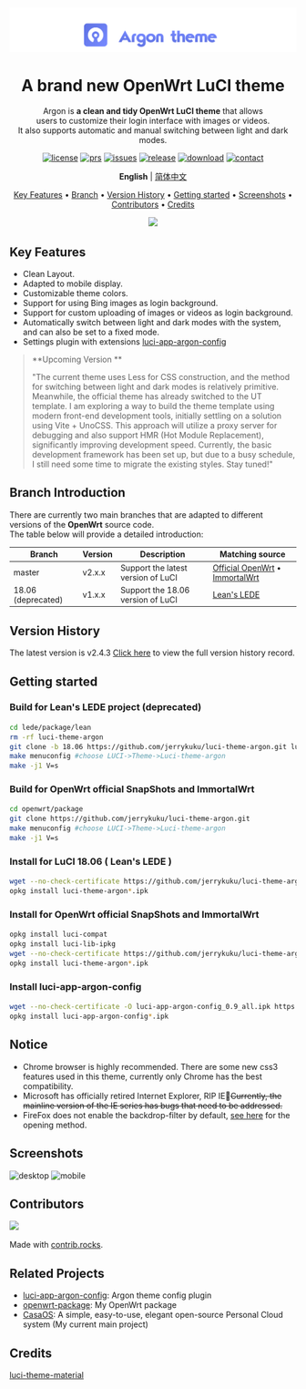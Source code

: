 <!-- markdownlint-configure-file {
  "MD013": {
    "code_blocks": false,
    "tables": false,
    "line_length":200
  },
  "MD033": false,
  "MD041": false
} -->

[license]: /LICENSE
[license-badge]: https://img.shields.io/github/license/jerrykuku/luci-theme-argon?style=flat-square&a=1
[prs]: https://github.com/jerrykuku/luci-theme-argon/pulls
[prs-badge]: https://img.shields.io/badge/PRs-welcome-brightgreen.svg?style=flat-square
[issues]: https://github.com/jerrykuku/luci-theme-argon/issues/new
[issues-badge]: https://img.shields.io/badge/Issues-welcome-brightgreen.svg?style=flat-square
[release]: https://github.com/jerrykuku/luci-theme-argon/releases
[release-badge]: https://img.shields.io/github/v/release/jerrykuku/luci-theme-argon?style=flat-square
[download]: https://github.com/jerrykuku/luci-theme-argon/releases
[download-badge]: https://img.shields.io/github/downloads/jerrykuku/luci-theme-argon/total?style=flat-square
[contact]: https://t.me/jerryk6
[contact-badge]: https://img.shields.io/badge/Contact-telegram-blue?style=flat-square
[en-us-link]: /README.md
[zh-cn-link]: /README_ZH.md
[en-us-release-log]: /RELEASE.md
[zh-cn-release-log]: /RELEASE_ZH.md
[config-link]: https://github.com/jerrykuku/luci-app-argon-config/releases
[lede]: https://github.com/coolsnowwolf/lede
[official]: https://github.com/openwrt/openwrt
[immortalwrt]: https://github.com/immortalwrt/immortalwrt

<div align="center">
<img src="https://raw.githubusercontent.com/jerrykuku/staff/master/argon_title4.svg">

# A brand new OpenWrt LuCI theme

Argon is **a clean and tidy OpenWrt LuCI theme** that allows<br/>
users to customize their login interface with images or videos.  
It also supports automatic and manual switching between light and dark modes.

[![license][license-badge]][license]
[![prs][prs-badge]][prs]
[![issues][issues-badge]][issues]
[![release][release-badge]][release]
[![download][download-badge]][download]
[![contact][contact-badge]][contact]

**English** |
[简体中文][zh-cn-link]

[Key Features](#key-features) •
[Branch](#branch-introduction) •
[Version History](#version-history) •
[Getting started](#getting-started) •
[Screenshots](#screenshots) •
[Contributors](#contributors) •
[Credits](#credits)

<img src="https://raw.githubusercontent.com/jerrykuku/staff/master/argon2.gif">
</div>

## Key Features

- Clean Layout.
- Adapted to mobile display.
- Customizable theme colors.
- Support for using Bing images as login background.
- Support for custom uploading of images or videos as login background.
- Automatically switch between light and dark modes with the system, and can also be set to a fixed mode.
- Settings plugin with extensions [luci-app-argon-config][config-link]

> **Upcoming Version **
>
> "The current theme uses Less for CSS construction, and the method for switching between light and dark modes is relatively primitive. Meanwhile, the official theme has already switched to the UT template. I am exploring a way to build the theme template using modern front-end development tools, initially settling on a solution using Vite + UnoCSS. This approach will utilize a proxy server for debugging and also support HMR (Hot Module Replacement), significantly improving development speed. Currently, the basic development framework has been set up, but due to a busy schedule, I still need some time to migrate the existing styles. Stay tuned!"

## Branch Introduction

There are currently two main branches that are adapted to different versions of the **OpenWrt** source code.  
The table below will provide a detailed introduction:

| Branch | Version | Description                        | Matching source                                           |
| ------ | ------- | ---------------------------------- | --------------------------------------------------------- |
| master | v2.x.x  | Support the latest version of LuCI | [Official OpenWrt][official] • [ImmortalWrt][immortalwrt] |
| 18.06 (deprecated) | v1.x.x  | Support the 18.06 version of LuCI   | [Lean's LEDE][lede]                                         |

## Version History

The latest version is v2.4.3 [Click here][en-us-release-log] to view the full version history record.

## Getting started

### Build for Lean's LEDE project (deprecated)

```bash
cd lede/package/lean
rm -rf luci-theme-argon
git clone -b 18.06 https://github.com/jerrykuku/luci-theme-argon.git luci-theme-argon
make menuconfig #choose LUCI->Theme->Luci-theme-argon
make -j1 V=s
```

### Build for OpenWrt official SnapShots and ImmortalWrt

```bash
cd openwrt/package
git clone https://github.com/jerrykuku/luci-theme-argon.git
make menuconfig #choose LUCI->Theme->Luci-theme-argon
make -j1 V=s
```

### Install for LuCI 18.06 ( Lean's LEDE )

```bash
wget --no-check-certificate https://github.com/jerrykuku/luci-theme-argon/releases/download/v1.8.2/luci-theme-argon_1.8.2-20230609_all.ipk
opkg install luci-theme-argon*.ipk
```

### Install for OpenWrt official SnapShots and ImmortalWrt

```bash
opkg install luci-compat
opkg install luci-lib-ipkg
wget --no-check-certificate https://github.com/jerrykuku/luci-theme-argon/releases/download/v2.3.2/luci-theme-argon_2.3.2-r20250207_all.ipk
opkg install luci-theme-argon*.ipk
```

### Install luci-app-argon-config

```bash
wget --no-check-certificate -O luci-app-argon-config_0.9_all.ipk https://github.com/jerrykuku/luci-app-argon-config/releases/download/v0.9/luci-app-argon-config_0.9_all.ipk
opkg install luci-app-argon-config*.ipk
```

## Notice

- Chrome browser is highly recommended. There are some new css3 features used in this theme, currently only Chrome has the best compatibility.
- Microsoft has officially retired Internet Explorer, RIP IE🙏<del>Currently, the mainline version of the IE series has bugs that need to be addressed.</del>
- FireFox does not enable the backdrop-filter by default, [see here](https://developer.mozilla.org/zh-CN/docs/Web/CSS/backdrop-filter) for the opening method.

## Screenshots

![desktop](/Screenshots/screenshot_pc.jpg)
![mobile](/Screenshots/screenshot_phone.jpg)

## Contributors

<a href="https://github.com/jerrykuku/luci-theme-argon/graphs/contributors">
  <img src="https://contrib.rocks/image?repo=jerrykuku/luci-theme-argon&v=2" />
</a>

Made with [contrib.rocks](https://contrib.rocks).

## Related Projects

- [luci-app-argon-config](https://github.com/jerrykuku/luci-app-argon-config): Argon theme config plugin
- [openwrt-package](https://github.com/jerrykuku/openwrt-package): My OpenWrt package
- [CasaOS](https://github.com/IceWhaleTech/CasaOS): A simple, easy-to-use, elegant open-source Personal Cloud system (My current main project)

## Credits

[luci-theme-material](https://github.com/LuttyYang/luci-theme-material/)
